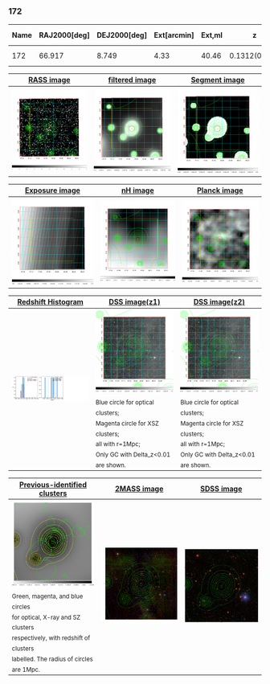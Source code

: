<div STYLE="page-break-after: always;"></div>

### 172

|Name|RAJ2000[deg]|DEJ2000[deg] |Ext[arcmin]| Ext,ml | z | z_src| C|GC(XSZ,Delta_z<0.01)| GC(OPT,Delta_z<0.01)|GC| R_sig[arcmin] | R500[arcmin] | R500[Mpc]| CRsig[c/s] | CR500[c/s] |L500[1E44 erg/s]|F500[1E-12 erg/s/cm^2]| M500[1E14 Msun]|Tx[keV]|Cnt_sig|Beta|Rc[arcmin]|Comment|Alias|
|---|---|---|---|---|---|------|---|--------|---------|----------|---|---|---|---|---|---|---|---|---|---|---|---|---|---|
|172| 66.917| 8.749| 4.33| 40.46| 0.1312(0.005)| z1,| G| -| -| N, W| 10.262| 6.561| 0.919| 0.118(0.028)| 0.111(0.026)| 0.862(0.115)| 1.895(0.252)| 2.51(0.17)| 3.94(0.16)| 50.9| 0.849(-0.151+0.107)| 7.304(-1.495+1.175)| -| t219|

|[RASS image](../image/172/172_img.pdf)|[filtered image](../image/172/172_fil.pdf)|[Segment image](../image/172/172_seg.pdf)|
|-------------------|--------------------|-------------------|
| <img src="../image/172/172_img.png" width="300">  | <img src="../image/172/172_fil.png" width="300">   | <img src="../image/172/172_seg.png" width="300">  |

|[Exposure image](../image/172/172_mex.pdf)| [nH image](../image/172/172_nh.pdf)| [Planck image](../image/172/172_p.pdf)|
|-------------------|--------------------|-------------------|
|<img src="../image/172/172_mex.png" width="300">   | <img src="../image/172/172_nh.png" width="300">    | <img src="../image/172/172_p.png" width="300"> |

|[Redshift Histogram](../image/172/172_zg.pdf) | [DSS image(z1)](../image/172/172_dss_z1.pdf)      |  [DSS image(z2)](../image/172/172_dss_z2.pdf)    |
|-------------------|--------------------|-------------------|
|<img src="../image/172/172_zg.png" width="300"> |<img src="../image/172/172_dss_z1.png" width="300"> <sub><br>Blue circle for optical clusters; <br>Magenta circle for XSZ clusters; <br>all with r=1Mpc; <br>Only GC with Delta_z<0.01 are shown. </sub>| <img src="../image/172/172_dss_z2.png" width="300"><sub><br>Blue circle for optical clusters; <br>Magenta circle for XSZ clusters; <br>all with r=1Mpc; <br>Only GC with Delta_z<0.01 are shown. </sub> |

|[Previous-identified clusters](../image/172/172_gc.pdf) | [2MASS image](../image/172/172_2mass.pdf)      |[SDSS image](../image/172/172_sdss.pdf)   |
|-------------------|-------------------|-------------------|
|<img src=../image/172/172_gc.png width="300"> <br><sub>Green, magenta, and blue circles <br>for optical, X-ray and SZ clusters <br>respectively, with redshift of clusters <br>labelled. The radius of circles <br>are 1Mpc.</sub>|<img src="../image/172/172_2mass.png" width="300">  | <img src="../image/172/172_sdss.png" width="300">  |




